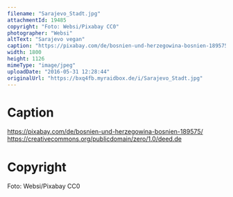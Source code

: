 ```yaml
---
filename: "Sarajevo_Stadt.jpg"
attachmentId: 19485
copyright: "Foto: Websi/Pixabay CC0"
photographer: "Websi"
altText: "Sarajevo vegan"
caption: "https://pixabay.com/de/bosnien-und-herzegowina-bosnien-189575/\nhttps://creativecommons.org/publicdomain/zero/1.0/deed.de"
width: 1800
height: 1126
mimeType: "image/jpeg"
uploadDate: "2016-05-31 12:28:44"
originalUrl: "https://bxq4fb.myraidbox.de/i/Sarajevo_Stadt.jpg"
---
```


# Caption

https://pixabay.com/de/bosnien-und-herzegowina-bosnien-189575/
https://creativecommons.org/publicdomain/zero/1.0/deed.de

# Copyright

Foto: Websi/Pixabay CC0
